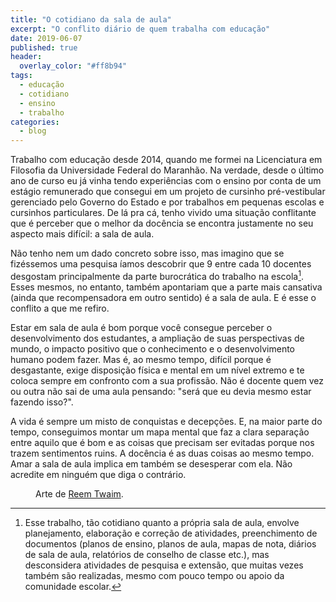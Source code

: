 ```yaml
---
title: "O cotidiano da sala de aula"
excerpt: "O conflito diário de quem trabalha com educação"
date: 2019-06-07
published: true
header:
  overlay_color: "#ff8b94"
tags: 
  - educação
  - cotidiano
  - ensino
  - trabalho
categories:
  - blog
---
```


Trabalho com educação desde 2014, quando me formei na Licenciatura em Filosofia da Universidade Federal do Maranhão. Na verdade, desde o último ano de curso eu já vinha tendo experiências com o ensino por conta de um estágio remunerado que consegui em um projeto de cursinho pré-vestibular gerenciado pelo Governo do Estado e por trabalhos em pequenas escolas e cursinhos particulares. De lá pra cá, tenho vivido uma situação conflitante que é perceber que o melhor da docência se encontra justamente no seu aspecto mais difícil: a sala de aula. 

Não tenho nem um dado concreto sobre isso, mas imagino que se fizéssemos uma pesquisa íamos descobrir que 9 entre cada 10 docentes desgostam principalmente da parte burocrática do trabalho na escola[^1]. Esses mesmos, no entanto, também apontariam que a parte mais cansativa (ainda que recompensadora em outro sentido) é a sala de aula. E é esse o conflito a que me refiro.

Estar em sala de aula é bom porque você consegue perceber o desenvolvimento dos estudantes, a ampliação de suas perspectivas de mundo, o impacto positivo que o conhecimento e o desenvolvimento humano podem fazer. Mas é, ao mesmo tempo, difícil porque é desgastante, exige disposição física e mental em um nível extremo e te coloca sempre em confronto com a sua profissão. Não é docente quem vez ou outra não sai de uma aula pensando: "será que eu devia mesmo estar fazendo isso?".

A vida é sempre um misto de conquistas e decepções. E, na maior parte do tempo, conseguimos montar um mapa mental que faz a clara separação entre aquilo que é bom e as coisas que precisam ser evitadas porque nos trazem sentimentos ruins. A docência é as duas coisas ao mesmo tempo. Amar a sala de aula implica em também se desesperar com ela. Não acredite em ninguém que diga o contrário.

[^1]: Esse trabalho, tão cotidiano quanto a própria sala de aula, envolve planejamento, elaboração e correção de atividades, preenchimento de documentos (planos de ensino, planos de aula, mapas de nota, diários de sala de aula, relatórios de conselho de classe etc.), mas desconsidera atividades de pesquisa e extensão, que muitas vezes também são realizadas, mesmo com pouco tempo ou apoio da comunidade escolar.

<figure style="" class="align-center">
  <img src="{{ site.url }}{{ site.baseurl }}/assets/images/reemtwaim.jpg" alt="">
  <figcaption>Arte de <a href="https://www.instagram.com/reemtwaim/">Reem Twaim</a>.</figcaption>
</figure>
